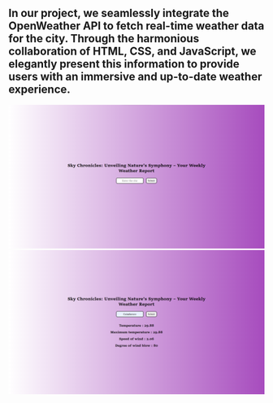 ## In our project, we seamlessly integrate the OpenWeather API to fetch real-time weather data for the city. Through the harmonious collaboration of HTML, CSS, and JavaScript, we elegantly present this information to provide users with an immersive and up-to-date weather experience.

![preview1](preview1.png)
![preview2](preview2.png)
